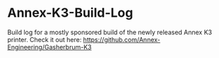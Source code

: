 # Annex-K3-Build-Log
Build log for a mostly sponsored build of the newly released Annex K3 printer.
Check it out here: <https://github.com/Annex-Engineering/Gasherbrum-K3>
